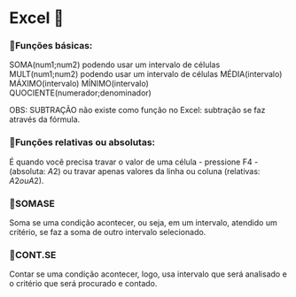 # Excel 📅

### 📌Funções básicas:

SOMA(num1;num2) podendo usar um intervalo de células
MULT(num1;num2) podendo usar um intervalo de células
MÉDIA(intervalo)
MÁXIMO(intervalo)
MÍNIMO(intervalo)
QUOCIENTE(numerador;denominador)

OBS: SUBTRAÇÃO não existe como função no Excel: subtração se faz através da fórmula.

### 📌Funções relativas ou absolutas:

É quando você precisa travar o valor de uma célula - pressione F4 - (absoluta: $A$2) ou travar apenas valores da linha ou coluna (relativas: $A2  ou  A$2).

### 📌SOMASE

Soma se uma condição acontecer, ou seja, em um intervalo, atendido um critério, se faz a soma de outro intervalo selecionado.


### 📌CONT.SE

Contar se uma condição acontecer, logo, usa intervalo que será analisado e o critério que será procurado e contado.